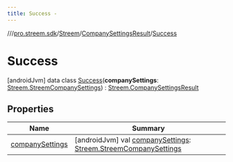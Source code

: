 ```yaml
---
title: Success -
---
```

//[<root>](../../../../../index.md)/[pro.streem.sdk](../../../index.md)/[Streem](../../index.md)/[CompanySettingsResult](../index.md)/[Success](index.md)



# Success  
 [androidJvm] data class [Success](index.md)(**companySettings**: [Streem.StreemCompanySettings](../../-streem-company-settings/index.md)) : [Streem.CompanySettingsResult](../index.md)   


## Properties  
  
|  Name |  Summary | 
|---|---|
| <a name="pro.streem.sdk/Streem.CompanySettingsResult.Success/companySettings/#/PointingToDeclaration/"></a>[companySettings](company-settings.md)| <a name="pro.streem.sdk/Streem.CompanySettingsResult.Success/companySettings/#/PointingToDeclaration/"></a> [androidJvm] val [companySettings](company-settings.md): [Streem.StreemCompanySettings](../../-streem-company-settings/index.md)   <br>|

